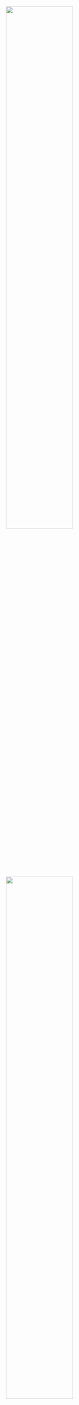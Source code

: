 <p align="center">
  <br>
  <img src="./image/mkty_cn_dark.svg#gh-dark-mode-only" style="width:60%;">
  <img src="./image/mkty_cn_light.svg#gh-light-mode-only" style="width:60%;">
</p>
<br>

# Minh Khỏe Tuệ Y - Hệ Thống Y Liệu Trí Tuệ

## 🌍 Ngôn Ngữ Tài Liệu

<p style="display: flex;align-items: center;">
  <img src="./image/PRC_flag.svg" alt="PRC" style="height: 1em;" />
  &nbsp;<a href="./README.md"><b>Tiếng Trung Giản Thể (简体中文)</b></a>&nbsp;|&nbsp;
  <img src="./image/USA_flag.svg" alt="USA" style="height: 1em;" />
  &nbsp;<a href="./README_EN.md"><b>Tiếng Anh (English)</b></a>&nbsp;|&nbsp;
  <img src="./image/SRV_flag.svg" alt="SRV" style="height: 1em;" />
  &nbsp;<a href="./README_VN.md"><b>Tiếng Việt</b></a>
</p>

> Lưu Ý: Phiên bản tiếng Anh và tiếng Việt của tài liệu này được dịch tự động từ bản gốc tiếng Trung bởi LLM, đã qua hiệu đính thủ công nhưng không tránh khỏi sai sót. Trong trường hợp có sự khác biệt giữa các phiên bản, bản tiếng Trung là bản chính xác nhất.

**Tên đầy đủ dự án:** Minh Khỏe Tuệ Y (Tiếng Trung Giản Thể: _明康慧医_; Chữ Nôm: _明劸慧醫_; Tiếng Anh: _Minh Khoe Tue Y_) – Thiết kế và triển khai hệ thống quản lý sức khỏe và hỗ trợ chẩn đoán y tế dựa trên LLM và trí tuệ nhân tạo đa mô thức ( **Tên viết tắt:** Minh Khỏe Tuệ Y – Hệ Thống Y Liệu Trí Tuệ )

## 📖 Giới Thiệu Dự Án

Dưới đây là phần “Tóm tắt” của luận văn tốt nghiệp, đóng vai trò như phần giới thiệu dự án:

&nbsp;&nbsp;&nbsp;&nbsp;Trong bối cảnh sự phổ cập sâu rộng của các ứng dụng Internet hiện đại và sự phát triển vượt bậc của công nghệ trí tuệ nhân tạo, ứng dụng công nghệ máy tính trong lĩnh vực y tế ngày càng trở nên phổ biến. Nhu cầu chăm sóc sức khỏe ngày càng tăng cao của công chúng đang vượt ngoài khả năng đáp ứng của các mô hình chẩn đoán và quản lý truyền thống. Các vấn đề như hiệu quả chẩn đoán thấp, phân bố nguồn lực y tế không đồng đều, sự bất tiện của bệnh nhân và sự phụ thuộc vào kinh nghiệm trong quyết định điều trị đã trở nên nghiêm trọng. Do đó, làm thế nào để tận dụng công nghệ Internet và trí tuệ nhân tạo tiên tiến – đặc biệt là mô hình ngôn ngữ lớn (LLM) và công nghệ đa mô thức – nhằm nâng cao mức độ số hóa và trí tuệ hóa trong các hoạt động chăm sóc sức khỏe trở thành một đề tài quan trọng.

&nbsp;&nbsp;&nbsp;&nbsp;Với mục tiêu khám phá tiềm năng ứng dụng của công nghệ Internet và các kỹ thuật AI như mô hình ngôn ngữ lớn và công nghệ đa mô thức trong lĩnh vực y tế, nghiên cứu này đã thiết kế và triển khai **Minh Khỏe Tuệ Y – Hệ thống quản lý sức khỏe và hỗ trợ chẩn đoán y tế dựa trên LLM và trí tuệ nhân tạo đa mô thức**. Đồng thời, với tư cách là sinh viên đại học, tôi hy vọng đóng góp một phần nhỏ vào việc nâng cao hiệu quả giao tiếp giữa bác sĩ và bệnh nhân cũng như tối ưu hóa quy trình chẩn đoán.

&nbsp;&nbsp;&nbsp;&nbsp;Nền tảng này là một hệ thống phân tán tích hợp **chín mô-đun chính**: đăng ký và đăng nhập, quản lý thông tin cá nhân, hỗ trợ chẩn đoán thông minh đa mô thức, hỏi đáp y tế, diễn đàn y học, quản lý bệnh án, danh sách công việc chẩn đoán điều trị, trung tâm tài nguyên và quản trị hệ thống. Kiến trúc hệ thống áp dụng thiết kế tách biệt frontend-backend; phía backend triển khai bằng khung `Python Flask`, cơ sở dữ liệu sử dụng `MySQL`, truyền thông bất đồng bộ giữa backend và dịch vụ thông minh sử dụng `RabbitMQ`, tạo nên một hệ thống microservice phân tán. Frontend được phát triển theo hướng component với `Vue3`, `axios` và `Element Plus`, cơ chế xác thực người dùng sử dụng JWT để đảm bảo an toàn dữ liệu.

&nbsp;&nbsp;&nbsp;&nbsp;Ở phía dịch vụ AI thông minh, mô-đun “Hỗ trợ chẩn đoán đa mô thức” dựa trên mô hình học so sánh `BioMedCLIP` kết hợp với mô hình dịch máy thần kinh Trung - Anh `MarianMTModel`, tạo nên cấu trúc chuỗi để đánh giá xác suất tương đối của các mô tả chẩn đoán tiếng Trung từ hình ảnh y tế đầu vào. Các tác vụ như hỏi đáp y tế, nghiên cứu sâu câu hỏi và sinh ngôn ngữ khác sử dụng mô hình LLM `MKTY-3B-Chat`, được tinh chỉnh từ `Qwen2.5-3B-Instruct` bằng `LLaMA-Factory` dựa trên tập văn bản chuyên ngành y học. Mô-đun nghiên cứu chuyên sâu về câu hỏi được triển khai theo “Cơ chế thảo luận LLM”, một phương pháp do tôi tự nghiên cứu nhằm khai thác kiến thức nội tại của mô hình và định hướng suy luận.

&nbsp;&nbsp;&nbsp;&nbsp;Quá trình thiết kế và triển khai chi tiết của hệ thống “Minh Khỏe Tuệ Y” được trình bày đầy đủ trong luận văn này. Nghiên cứu bắt đầu từ việc phân tích bối cảnh ngành và cơ sở lựa chọn công nghệ, sau đó phân tích theo từng tầng kỹ thuật để mô tả yêu cầu chức năng cốt lõi và phương án thực hiện. Nguyên lý hoạt động và điểm kỹ thuật chính của từng mô-đun trong kiến trúc hệ thống được giải thích cụ thể. Tất cả chỉ số hiệu năng đã được kiểm thử toàn diện. Cuối luận văn là phần tổng kết kết quả và kế hoạch cải tiến trong tương lai. Đây là một hành trình khám phá cá nhân trong lĩnh vực số hóa y tế; nếu có thể khơi gợi sự quan tâm của sinh viên đến AI trong y học và thu hút nhiều người tham gia, thì đó chính là giá trị lớn nhất của nghiên cứu này.

**Từ Khóa:** `Số hóa y tế`; `Hỗ trợ chẩn đoán`; `Mô hình ngôn ngữ lớn`; `Đa mô thức`; `Vue3`; `Python Flask`;

**Hình Dưới Đây Minh Họa Kiến Trúc Hệ Thống Của Dự Án:**

<div style="padding: 15px; text-align:center;">
  <img src="./image/architecture/architecture.svg" alt="Kiến trúc hệ thống" style="width:85%;" />
</div><br>

**Hình Dưới Đây Minh Họa Các Mô-Đun Chức Năng Của Hệ Thống:**

<div style="padding: 15px; text-align:center; background-color: rgb(255,255,255)">
  <img src="./image/module_structure/module_structure.svg" alt="Chức năng hệ thống" style="width:85%;" />
</div><br>

## 🛠️ Ngăn Xếp Kỹ Thuật

Dự án sử dụng các thư viện, thành phần và dự án mã nguồn mở sau:

- **Frontend:** Vue.js, Element Plus, Axios, marked.js, DOMPurify, highlight.js, jQuery
- **Backend:** Python Flask, pika, weasyprint, smtplib, PIL, argon2, rich, SQLAlchemy  
- **Cơ sở dữ liệu:** MySQL  
- **Hàng đợi thông điệp:** RabbitMQ  
- **Học máy & mô hình lớn:** PyTorch, Transformers, Qwen2.5-3B-Instruct

## 🤖 Công Nghệ Trí Tuệ Nhân Tạo

### MKTY-3B-Chat Mô Hình Ngôn Ngữ Quy Mô Lớn

> Địa chỉ công khai trọng số mô hình MKTY-3B-Chat:  
> [https://huggingface.co/Duyu/MKTY-3B-Chat](https://huggingface.co/Duyu/MKTY-3B-Chat)

&nbsp;&nbsp;&nbsp;&nbsp;**MKTY-3B-Chat Mô hình Ngôn ngữ Quy mô Lớn** (Tiếng Trung Giản Thể: _明康慧医大模型_; Tiếng Anh: _MKTY-3B-Chat Large-scale Language Model_) là một thành phần quan trọng của dự án này, được phát triển như một phần của luận văn tốt nghiệp đại học niên khóa 2025 của tôi tại **Đại học Công nghiệp Tề Lỗ (_Qilu_) (Viện Khoa học tỉnh Sơn Đông)**, trực thuộc **Học bộ Khoa học và Kỹ thuật Máy tính**.

&nbsp;&nbsp;&nbsp;&nbsp;Mô hình có quy mô `3.09B` tham số, sử dụng định dạng lượng hóa `BF16`. Mô hình được tinh chỉnh và tối ưu hóa trong các lĩnh vực **y học**, **y tế** và **sinh học**, với hiệu suất vượt trội so với mô hình nền `Qwen2.5-3B-Instruct` (Tiếng Trung Giản Thể: _通义千问_, Tiếng Việt: _Thông Nghĩa Nghìn Vấn_). Quá trình tinh chỉnh áp dụng thuật toán `LoRA`, chỉ tập trung cho ngôn ngữ **tiếng Trung**. Chiến lược tinh chỉnh bao gồm **huấn luyện gia tăng (Pretrain)** và **tinh chỉnh giám sát theo chỉ thị (SFT)**, thực hiện theo bốn bước xen kẽ: một vòng huấn luyện gia tăng và một vòng tinh chỉnh SFT được lặp lại hai lần, nhằm giảm thiểu hiện tượng "quên thảm họa" khi mô hình quy mô nhỏ bị mất kiến thức học được trong giai đoạn trước.

&nbsp;&nbsp;&nbsp;&nbsp;**Dữ liệu huấn luyện** bao gồm văn bản rộng khắp trong lĩnh vực sinh học, hỏi đáp y học, đề thi trắc nghiệm y học và các thông tin nhận thức bản thân. Các tình huống ứng dụng chính của mô hình MKTY trong dự án này gồm: hỏi đáp y tế, thảo luận mô hình lớn, lập kế hoạch chẩn đoán và điều trị, chẩn đoán và gợi ý thuốc dựa trên hồ sơ bệnh án. Tôi đã chuẩn bị dữ liệu phù hợp cho từng mục tiêu trên. Dữ liệu y học sinh học được dùng cho huấn luyện gia tăng, dữ liệu hỏi đáp dùng cho SFT nhằm tăng cường khả năng trả lời, đề thi trắc nghiệm huấn luyện mô hình trả lời theo kiểu "chọn đáp án đúng", còn dữ liệu nhận thức bản thân giúp mô hình hiểu mình là ai và do ai phát triển.

&nbsp;&nbsp;&nbsp;&nbsp;Tổng dung lượng dữ liệu huấn luyện khoảng **2.88 GB** (sau khi giải nén là **6.79 GB**), được thu thập hợp pháp từ các nền tảng và mối quan hệ cá nhân, đảm bảo tuân thủ giấy phép mã nguồn mở. Các dữ liệu đều được tiền xử lý lại trước khi đưa vào huấn luyện. Một số nguồn dữ liệu chính như sau:

| Nguồn dữ liệu chính |
| ------------------- |
| https://huggingface.co/datasets/Flmc/DISC-Med-SFT/tree/main |
| https://huggingface.co/datasets/Bolin97/MedicalQA/tree/main |
| https://huggingface.co/datasets/tyang816/MedChatZH/tree/main |
| https://huggingface.co/datasets/TigerResearch/MedCT/tree/main |
| https://huggingface.co/datasets/hajhouj/med_qa/tree/main |
| https://huggingface.co/datasets/ChenWeiLi/Medtext_zhtw |
| Các bộ dữ liệu khác (lược bớt) |

&nbsp;&nbsp;&nbsp;&nbsp;Xin trân trọng cảm ơn các nhà phát triển mã nguồn mở đã cung cấp dữ liệu cho nghiên cứu này. Biểu đồ bên dưới thể hiện quá trình giảm giá trị mất mát trong quá trình huấn luyện gia tăng. Quá trình huấn luyện gồm 3 epoch, mỗi epoch gồm 6000 batch, tổng cộng 20000 batch:

<img src="./image/Loss_Figure.svg" alt="Biểu đồ mất mát" style="width:85%;" />

<details>

<summary><b>Nhấp vào đây để mở rộng mã Demo suy luận mô hình lớn MKTY</b></summary>

#### Định nghĩa chức năng tải mô hình và sinh văn bản

```python
from transformers import AutoModelForCausalLM, AutoTokenizer

def load_model_and_tokenizer(model_name):
    model = AutoModelForCausalLM.from_pretrained(
        model_name,
        torch_dtype="auto",
        device_map="auto"
    )
    tokenizer = AutoTokenizer.from_pretrained(model_name)
    return model, tokenizer


def generate_response(prompt, messages, model, tokenizer, max_new_tokens=2000):
    messages.append({"role": "user", "content": prompt})
    text = tokenizer.apply_chat_template(
        messages,
        tokenize=False,
        add_generation_prompt=True
    )
    model_inputs = tokenizer([text], return_tensors="pt").to(model.device)
    generated_ids = model.generate(
        **model_inputs,
        max_new_tokens=max_new_tokens
    )
    generated_ids = [
        output_ids[len(input_ids):] for input_ids, output_ids in zip(model_inputs.input_ids, generated_ids)
    ]
    response = tokenizer.batch_decode(generated_ids, skip_special_tokens=True)[0]
    messages.append({"role": "assistant", "content": response})
    return response

```

#### Chế độ hỏi đáp thông thường

```python
if __name__ == "__main__":
    model_name = r"MKTY-3B-Chat"
    messages = []
    model, tokenizer = load_model_and_tokenizer(model_name)
    while True:
        prompt = input("User> ")
        if prompt == "exit":
            break
        response = generate_response(prompt, messages, model, tokenizer)
        print("MKTY>", response)
```

#### Cơ chế thảo luận mô hình lớn (LLMDM)

```python
if __name__ == "__main__":
    model_name = "MKTY-3B-Chat"
    discuss_rounds = 3
    agent_number = 3
    model, tokenizer = load_model_and_tokenizer(model_name)
    messages_arr = [[] for _ in range(agent_number)]
    while True:
        prompt = input("User> ")
        if prompt == "exit":
            break
        moderator_opinion = "暂无"
        for i in range(discuss_rounds):
            responses_arr = []
            prompt_per_round = "- 问题：\n" + prompt + "\n - 上轮讨论主持人意见：\n" + moderator_opinion + "\n - 请你结合主持人意见，对上述医疗或医学专业的问题发表详细观点，可以质疑并说明理由。\n"
            for j in range(agent_number):
                messages = messages_arr[j]
                response = generate_response(prompt_per_round, messages, model, tokenizer)
                responses_arr.append(response)
                print(f"第{i + 1}轮讨论，LLM {j + 1}观点>\n", response)
                print("-------------------")
            moderator_prompt = "- 问题：\n" + prompt + "\n\n"
            for res_index in range(len(responses_arr)):
                moderator_prompt = moderator_prompt + f"- LLM {res_index + 1}观点：\n" + responses_arr[res_index] + "\n\n"
            moderator_prompt = moderator_prompt + "对于给定的医疗相关问题，请综合各LLM观点，结合自身知识，得出你自己的判断，尽可能详尽，全部都分析到位，还要充分说明理由。\n"
            moderator_opinion = generate_response(moderator_prompt, [], model, tokenizer)
            print(f"第{i + 1}轮讨论，主持人的意见>\n", moderator_opinion)
            print("-------------------")
            clear_history(messages_arr)

```

</details>

### Phân Tích Chuyên Sâu Về Tác Nhân Thông Minh

&nbsp;&nbsp;&nbsp;&nbsp;Chức năng phân tích chuyên sâu dựa trên cơ chế thảo luận mô hình lớn do tôi tự phát triển, gọi là `LLMDM`. Cơ chế này có ba siêu tham số: số lượng tác nhân, số vòng thảo luận, và ngưỡng hội tụ. Các tác nhân sử dụng cùng một mô hình MKTY-3B-Chat nhưng với ngữ cảnh khác nhau. Trong vòng đầu tiên, nhiều ngữ cảnh được thiết lập để mô phỏng nhiều tác nhân, mỗi tác nhân đưa ra ý kiến riêng, và một "chủ tọa" không có lịch sử hội thoại sẽ tổng kết lại. Từ vòng sau, các tác nhân sử dụng bản tóm tắt trước đó kết hợp câu hỏi gốc để tiếp tục thảo luận. Chu trình này lặp lại cho đến khi đạt số vòng tối đa.

&nbsp;&nbsp;&nbsp;&nbsp;Tiếp đến là quá trình "hội tụ": sử dụng `BigBird` để tính embedding cho đầu ra của mỗi tác nhân trong vòng cuối, sau đó tính khoảng cách trung bình giữa các vector để đo mức độ đồng thuận – tức mức độ hội tụ ngữ nghĩa của cuộc thảo luận, kết quả này sẽ hỗ trợ người dùng đánh giá.

### Mô Hình Dự Đoán Chuỗi Thời Gian Kết Hợp Văn Bản

&nbsp;&nbsp;&nbsp;&nbsp;Hiện nay, các bài toán dự đoán chuỗi thời gian trong nhiều lĩnh vực thường sử dụng `LSTM` hoặc `GRU`. Đến năm 2024, một số nghiên cứu bắt đầu ứng dụng `Transformer` cho bài toán này. Tuy nhiên, hầu hết các phương pháp chưa xem xét việc kết hợp dữ liệu chuỗi thời gian với dữ liệu đa phương thức.

&nbsp;&nbsp;&nbsp;&nbsp;Trong nghiên cứu này, tôi thiết kế một mô hình dự đoán chuỗi thời gian trong y tế dựa trên `GRU` kết hợp với **văn bản y khoa**, với nguyên lý: sử dụng `GRU` để dự đoán sơ bộ, sau đó sử dụng `FFT` để chuyển chuỗi thời gian sang miền tần số, trích xuất đặc trưng biên độ và pha, rồi dùng `BigBird` tạo vector embedding cho mô tả văn bản. Tiếp theo, áp dụng cơ chế **chú ý chéo (cross-attention)** giữa đặc trưng văn bản và đặc trưng tần số để tính trọng số kết hợp, sau đó thực hiện **IFFT** để đưa về chuỗi thời gian, kết hợp với ngưỡng kiểm soát từ tuyến tính hóa, cuối cùng cộng với đầu ra `GRU` để tạo kết quả dự đoán cuối.

&nbsp;&nbsp;&nbsp;&nbsp;Ý tưởng này tận dụng rằng tần số phản ánh toàn bộ đặc tính chuỗi thời gian, trong khi miền thời gian chỉ phản ánh từng thời điểm cục bộ. Ví dụ với điện tâm đồ, mô tả "tim đập nhanh" phản ánh tăng biên độ ở dải tần số cao, điều này được thể hiện tốt qua cơ chế chú ý chéo.

**Sơ Đồ Mô Hình Được Trình Bày Dưới Đây:**

<div style="padding: 10px; text-align:center; background-color: rgb(255,255,255)">
  <img src="./image/time_series_prediction_model/time_series_prediction_model.svg" alt="Mô hình dự đoán chuỗi thời gian" style="width:75%;" />
</div>

#### Biểu Diễn Công Thức

<details>

<summary><b>Nhấn để mở phần biểu diễn công thức mô hình</b></summary>

##### 1. Mã Hóa Văn Bản

Đưa văn bản y tế đầu vào $T$ qua bộ mã hóa `BigBird` để thu được đặc trưng văn bản $H_T$:

$$
H_T = \text{BigBird}(T)
$$

Tham số của `BigBird` được cố định, không tham gia huấn luyện.

##### 2. Chuyển Đổi Chuỗi Thời Gian Sang Miền Tần Số

Dữ liệu chuỗi thời gian $X$ được biến đổi sang miền tần số bằng FFT:

$$
X_f = \text{FFT}(X)
$$

##### 3. Trích Xuất Đặc Trưng Thời Gian

Chuỗi $X$ cũng được đưa qua mạng `GRU` để trích xuất đặc trưng thời gian $H_s$:

$$
H_s = \text{GRU}(X)
$$

##### 4. Cơ Chế Chú Ý Chéo

Từ $H_T$ tạo `Query` ($Q$) và `Key` ($K$), từ $X_f$ tạo `Value` ($V$):

$$
Q = W_Q H_T,\quad K = W_K H_T,\quad V = W_V X_f
$$

Tính ma trận chú ý:

$$
A = \text{Softmax}\left(\frac{QK^T}{\sqrt{d_k}}\right)
$$

Tạo đầu ra chú ý chéo:

$$
O = A \cdot V
$$

##### 5. Cơ Chế Cổng

Đầu ra $O$ được đưa qua hàm `Sigmoid` để tạo hệ số cổng $G$:

$$
G = \text{Sigmoid}(\text{IFFT}(O))
$$

##### 6. Hợp Nhất Mô Hình

Kết hợp $G$ và đầu ra `GRU` $H_s$ theo dạng có trọng số:

$$
H_f = G \cdot H_s
$$

Dự đoán đầu ra cuối cùng:

$$
\hat{Y} = \text{Dense}(H_f + H_s)
$$

##### Ký Hiệu

* $T$: Văn bản y tế  
* $X$: Chuỗi thời gian y tế  
* $H_T$: Đặc trưng văn bản  
* $X_f$: Biểu diễn miền tần số của chuỗi  
* $H_s$: Đặc trưng thời gian  
* $Q, K, V$: Thành phần của cơ chế chú ý  
* $A$: Ma trận chú ý  
* $O$: Đầu ra của chú ý chéo  
* $G$: Hệ số cổng  
* $H_f$: Đặc trưng tổng hợp  
* $\hat{Y}$: Dự đoán cuối cùng  
* $W_Q, W_K, W_V$: Ma trận trọng số học được  

</details>

## 🚀 Triển Khai Dự Án

### 1. Cấu Hình Phần Cứng

&nbsp;&nbsp;&nbsp;&nbsp;Hệ thống này là một hệ thống phân tán, khuyến nghị triển khai trên nhiều máy chủ tùy theo yêu cầu hiệu năng. Phía máy chủ backend nghiệp vụ, cơ sở dữ liệu và máy chủ SSR frontend không có yêu cầu đặc biệt. Bộ phận có yêu cầu hiệu năng rõ rệt là lớp dịch vụ thông minh, trong đó MKTY-3B-Chat Mô hình Ngôn ngữ Quy mô Lớn cần tổng cộng 8GB VRAM cho trọng số mô hình và bộ nhớ cache khi suy luận; `BioMedCLIP` yêu cầu 2GB VRAM; `BigBird` cũng yêu cầu 2GB VRAM; mô hình dự đoán chuỗi thời gian thì chiếm dụng VRAM có thể bỏ qua. Hệ thống có thể khởi chạy chỉ với phần backend nghiệp vụ và frontend CSR/SSR, nếu không triển khai hoặc chỉ triển khai một phần lớp dịch vụ thông minh, nhưng các dịch vụ AI tương ứng trong hệ thống sẽ không khả dụng.

### 2. Sao Chép Mã Nguồn và Trọng Số Mô Hình

#### (1) Sao Chép Mã Nguồn

```bash
git clone https://github.com/duyu09/MKTY-System.git
```

#### (2) Tải Về Trọng Số Mô Hình

* (1) Kho Mô Hình MKTY-3B-Chat Mô Hình Ngôn Ngữ Quy Mô Lớn: `6.19 GB`

```bash
git lfs install
git clone https://huggingface.co/Duyu/MKTY-3B-Chat
```

* (2) Kho Mô Hình BioMedCLIP: `790 MB`

```bash
git lfs install
git clone https://huggingface.co/microsoft/BiomedCLIP-PubMedBERT_256-vit_base_patch16_224
```

* (3) Kho Mô Hình MarianMT: `1.18 GB`

&nbsp;&nbsp;&nbsp;&nbsp;Không cần sao chép riêng biệt. Khi mô-đun mô hình nhỏ khởi chạy lần đầu, thư viện `transformers` sẽ tự động tải mô hình từ `Hugging Face` về thư mục bộ nhớ đệm của hệ thống. Khi triển khai, đảm bảo không gian ổ đĩa đủ lớn. Xét tới việc máy chủ có thể nằm trong khu vực Trung Quốc đại lục, các tệp mã liên quan đã thêm câu lệnh thiết lập biến môi trường để chuyển hướng [https://huggingface.co/](https://huggingface.co/) sang máy chủ gương nội địa [https://hf-mirror.com/](https://hf-mirror.com/). Nếu máy chủ của bạn không ở trong phạm vi mạng của Trung Quốc đại lục, hãy xóa các câu lệnh liên quan.

* (4) Mô Hình Dự Đoán Chuỗi Thời Gian Y Học Tích Hợp Văn Bản MKTY

Hiện tại chưa mở khóa mô hình tiền huấn luyện. Kích thước trọng số mô hình không vượt quá `10 MB`.

### 3. Thiết Lập Môi Trường

&nbsp;&nbsp;&nbsp;&nbsp;Tùy thuộc vào từng dịch vụ, yêu cầu môi trường cũng khác nhau. Phía backend nghiệp vụ và backend dịch vụ thông minh đều yêu cầu môi trường `Python 3.9+` và hàng đợi thông điệp `RabbitMQ`, trong đó `RabbitMQ` phụ thuộc vào ngôn ngữ `Erlang`. Cách cài đặt `Python` và `RabbitMQ` xin tham khảo [Python chính thức](https://www.python.org/downloads/) và [RabbitMQ chính thức](https://www.rabbitmq.com/download.html). Ngoài ra, khuyến khích tạo môi trường ảo khi triển khai.

#### (1) Backend Nghiệp Vụ

##### Cài Đặt Môi Trường

```bash
pip install -r requirements-rp.txt
```

##### Tệp Mã

`\backend\run.py`, `\backend\util.py`

Lưu ý: thư viện `weasyprint` phụ thuộc vào phần mềm bên ngoài để hoạt động bình thường, các phụ thuộc này thay đổi tùy theo hệ điều hành, vui lòng tham khảo tài liệu mạng tương ứng để giải quyết.

#### (2) Suy Luận Mô Hình Quy Mô Lớn

##### Cài Đặt Môi Trường

```bash
pip install -r requirements-lm.txt
```

Lưu ý: Phiên bản `torch` và `transformers` phụ thuộc vào phần cứng và phiên bản CUDA của bạn, vui lòng tham khảo [PyTorch chính thức](https://pytorch.org/get-started/locally/) để cài đặt phiên bản phù hợp.

##### Tệp Mã

`\backend\large_model.py`, `\backend\large_model_util.py`, cùng với thư mục mô hình MKTY đã sao chép.

#### (3) Suy Luận Mô Hình Quy Mô Nhỏ

##### Cài Đặt Môi Trường

```bash
pip install -r requirements-mm.txt
```

Lưu ý: Phiên bản `torch` và `transformers` phụ thuộc vào phần cứng và phiên bản CUDA của bạn, vui lòng tham khảo [PyTorch chính thức](https://pytorch.org/get-started/locally/) để cài đặt phiên bản phù hợp.

##### Tệp Mã

`\backend\modest_model.py`, `\backend\modest_model_util.py`, cùng với thư mục mô hình BioMedCLIP đã sao chép.

#### (4) Mô hình BigBird và Dự đoán Chuỗi Thời gian

##### Cài đặt Môi trường

```bash
pip install -r requirements-bb.txt
```

##### Tệp Mã nguồn

`\backend\tsbb_model.py`, `\backend\tsbb_model_util.py`.

#### (5) Thiết Lập Cơ Sở Dữ Liệu

&nbsp;&nbsp;&nbsp;&nbsp;Hệ thống này phụ thuộc vào cơ sở dữ liệu `MySQL`, yêu cầu phiên bản `8.0+` để hỗ trợ lưu trữ và truy vấn dữ liệu `JSON`. Vui lòng tham khảo [MySQL chính thức](https://dev.mysql.com/doc/) để cài đặt. Kịch bản SQL định nghĩa dữ liệu (DDL): `\backend\script.sql`, vui lòng thực thi để tạo cơ sở dữ liệu. Dự án này cũng cung cấp dữ liệu mẫu, bạn có thể thực thi kịch bản `backend\demo_data.sql` để nhập dữ liệu mẫu và khởi động dự án một cách nhanh chóng, ví dụ về tên người dùng: `test`, mật khẩu: `123`.

#### (6) Mã Frontend

&nbsp;&nbsp;&nbsp;&nbsp;Frontend của hệ thống sử dụng công cụ đóng gói `Vite` để phát triển, gỡ lỗi và đóng gói. Khuyến nghị sử dụng môi trường `Node v22.12.0+` và trình quản lý gói `yarn`. Tham khảo [Node.js chính thức](https://nodejs.org/) và [Yarn chính thức](https://yarnpkg.com/). Thư mục mã frontend: `\frontend`

#### (7) Hệ Thống Quản Trị Hậu Trường

&nbsp;&nbsp;&nbsp;&nbsp;Hệ thống quản trị hậu trường sử dụng `Python Flask` cho backend, và `Vue` + `Vue-cli` cho frontend. Khuyến nghị sử dụng `Python 3.9+` và `Node v22.12.0+`. Mã frontend của hậu quản trị nằm tại: `\admin_frontend`, mã backend nằm tại: `\admin_backend`.

Cài đặt Phụ thuộc cho Giao diện Quản trị:

```bash
cd \admin_frontend
yarn install
```

Cài đặt Phụ thuộc cho Hệ thống Quản trị:

```bash
pip install -r requirements-admin.txt
```

### 4. Triển Khai và Chạy

Sau khi triển khai mã nguồn, mô hình và tất cả các môi trường/phụ thuộc, **vui lòng chỉnh sửa các biến toàn cục trong mã theo tình hình cụ thể của bạn**, bao gồm đường dẫn mô hình, thông tin kết nối cơ sở dữ liệu, v.v. Các mục cấu hình nằm ở đầu các tệp: `run.py`, `modest_model.py`, `large_model.py`. Trước khi khởi động, đảm bảo rằng dịch vụ MySQL và RabbitMQ đều đang chạy bình thường.

#### (1) Backend Nghiệp Vụ

```bash
python \backend\run.py
```

#### (2) Suy Luận Mô Hình Quy Mô Lớn

```bash
python \backend\large_model.py
```

#### (3) Suy Luận Mô Hình Quy Mô Nhỏ

```bash
python \backend\modest_model.py
```

#### (4) Mã Frontend

Trong `\frontend\src\api\api.js`, phần đầu có cấu hình API của backend nghiệp vụ, hãy sửa đổi phù hợp trước khi khởi chạy hoặc đóng gói.

```bash
cd \frontend
yarn install  # Khởi tạo
yarn dev  # Chạy máy chủ phát triển
yarn build  # Đóng gói
```

Gói sau khi đóng có thể triển khai bằng nhiều phương pháp, ví dụ dùng máy chủ proxy ngược `Nginx`, tham khảo [Tài liệu chính thức của Nginx](https://nginx.org/en/docs/). Cũng có thể chạy trực tiếp bằng Python:

```bash
cd dist
python -m http.server 8092
```

## 💻 Giao Diện Người Dùng Của Hệ Thống

Bảng dưới đây hiển thị một số ảnh chụp màn hình UI frontend của hệ thống. Vui lòng phóng to ảnh để xem chi tiết.

|                                                                   |                                                                                   |                                                                                         |                                                                                         |
| ----------------------------------------------------------------- | --------------------------------------------------------------------------------- | --------------------------------------------------------------------------------------- | --------------------------------------------------------------------------------------- |
| <img alt="forum_04" src="./image/ui_image/forum_04.jpg"/>         | <img alt="forum_05" src="./image/ui_image/forum_05.jpg"/>                         | <img alt="homepage" src="./image/ui_image/homepage.jpg"/>                               | <img alt="homepage_02" src="./image/ui_image/homepage_02.jpg"/>                         |
| <img alt="homepage_03" src="./image/ui_image/homepage_03.jpg"/>   | <img alt="medcial_list" src="./image/ui_image/medcial_list.jpg"/>                 | <img alt="medcial_list_02" src="./image/ui_image/medcial_list_02.jpg"/>                 | <img alt="medcial_list_03" src="./image/ui_image/medcial_list_03.jpg"/>                 |
| <img alt="mkty_chat" src="./image/ui_image/mkty_chat.jpg"/>       | <img alt="mkty_chat_02" src="./image/ui_image/mkty_chat_02.jpg"/>                 | <img alt="mkty_chat_03" src="./image/ui_image/mkty_chat_03.jpg"/>                       | <img alt="mkty_chat_04" src="./image/ui_image/mkty_chat_04.jpg"/>                       |
| <img alt="mkty_chat_05" src="./image/ui_image/mkty_chat_05.jpg"/> | <img alt="multimodal_diagnosis" src="./image/ui_image/multimodal_diagnosis.jpg"/> | <img alt="multimodal_diagnosis_02" src="./image/ui_image/multimodal_diagnosis_02.jpg"/> | <img alt="multimodal_diagnosis_03" src="./image/ui_image/multimodal_diagnosis_03.jpg"/> |
| <img alt="welcome_page" src="./image/ui_image/welcome_page.jpg"/> | <img alt="welcome_page_02" src="./image/ui_image/welcome_page_02.jpg"/>           |                                                                                         |                                                                                         |

## 🎓 Tác Giả Dự Án và Tuyên Bố Bản Quyền

```
██\      ██\     ██\   ██\   ████████\  ██\     ██\
███\    ███ |    ██ | ██  |  \__██  __| \██\   ██  |
████\  ████ |    ██ |██  /      ██ |     \██\ ██  /
██\██\██ ██ |    █████  /       ██ |      \████  /
██ \███  ██ |    ██  ██<        ██ |       \██  /
██ |\█  /██ |    ██ |\██\       ██ |        ██ |
██ | \_/ ██ |██\ ██ | \██\ ██\  ██ |██\     ██ |██\
\__|     \__|\__|\__|  \__|\__| \__|\__|    \__|\__|
```

Dự án này là đồ án tốt nghiệp của tôi tại Đại học Công nghiệp Tề Lỗ (_Qilu_) (Viện Khoa học tỉnh Sơn Đông) năm 2025.

### 👤 **Tác Giả Dự Án**

- **Đỗ Vũ** (Tiếng Trung Giản Thể: _杜宇_; Tiếng Anh: _Du Yu_; Email: <202103180009@stu.qlu.edu.cn> và <qluduyu09@163.com>), sinh viên tốt nghiệp năm 2025, Học bộ Khoa học và Kỹ thuật Máy tính, Đại học Công nghiệp Tề Lỗ (_Qilu_) (Viện Khoa học tỉnh Sơn Đông).

### 🏫 **Giáo Viên Hướng Dẫn Đồ Án**

- Giáo viên trường: **Khương Văn Phong** (Tiếng Trung Giản Thể: _姜文峰_; Tiếng Anh: _Jiang Wenfeng_), Phó giáo sư Học bộ Khoa học và Kỹ thuật Máy tính, Đại học Công nghiệp Tề Lỗ (_Qilu_) (Viện Khoa học tỉnh Sơn Đông).
- Giáo viên xí nghiệp: **Lý Quân** (Tiếng Trung Giản Thể: _李君_; Tiếng Anh: _Li Jun_), Kỹ sư Phần mềm Cao cấp, Học viện Thực huấn Phần mềm Sư Sáng Sơn Đông, Tập đoàn Khoa kỹ Giáo dục Ambow (_An Bác_, [NYSE: AMBO](https://www.nyse.com/quote/XASE:AMBO)).

### ⚖️ Giấy Phép Mã Nguồn Mở

&nbsp;&nbsp;&nbsp;&nbsp;Hệ thống này được công bố công khai theo giấy phép mã nguồn mở **MPL-2.0 (Mozilla Public License 2.0)** **kèm theo các điều khoản bổ sung**, vui lòng đọc kỹ và hiểu rõ đầy đủ nội dung trong tệp [LICENSE](./LICENSE) trước khi tải xuống, sử dụng, chỉnh sửa hoặc phát hành dự án phần mềm này hoặc mã nguồn của nó.

<details>

<summary><b>Nhấp Vào Đây Để Mở Rộng Các Điều Khoản Bổ Sung</b></summary>

-----

Nội dung các điều khoản bổ sung dưới đây được dịch từ phần cuối tiếng Anh của tệp `LICENSE`. Bản dịch tiếng Việt dưới đây chỉ mang tính chất tham khảo.

#### Các Điều Khoản Bổ Sung

##### Điều 1

Nếu bất kỳ phần nào của mã nguồn này (dù đã sửa đổi hay chưa) được sử dụng trong dự án khác, thì các tệp liên quan phải được công bố theo giấy phép `MPL-2.0` hoặc giấy phép tương thích.

##### Điều 2

Phải tuyên bố rõ ràng việc sử dụng phần mềm này trong tài liệu sản phẩm, `README` hoặc trang giới thiệu, bao gồm các nội dung sau:

- Tên của dự án này;
- Liên kết đến kho chính thức;
- Tên thật hoặc bút danh của tác giả gốc.

##### Điều 3

Không được che giấu, xóa bỏ hoặc làm mờ sự thật rằng phần mềm này là mã nguồn mở và được sử dụng trong dự án.

##### Điều 4

Yêu Cầu Đa Ngôn Ngữ Về Ghi Chú Thông Tin Bản Quyền

Nhằm đảm bảo thông tin bản quyền và tác giả được ghi chú một cách minh bạch và chính xác, trừ khi thuộc trường hợp miễn trừ tại Điều `4.3`, phải tuân thủ các yêu cầu đa ngôn ngữ sau:

##### 4.1 Phạm Vi Ghi Chú

Khi hiển thị thông tin bản quyền, phải đồng thời sử dụng ít nhất hai ngôn ngữ như sau (trừ khi thuộc điều kiện miễn trừ tại Điều `4.3`):

- ① Ít nhất một ngôn ngữ chính thức đang có hiệu lực tại quốc gia của người sử dụng (nếu quốc gia đó không có ngôn ngữ chính thức, thì sử dụng ngôn ngữ phổ thông thực tế của quốc gia đó);
- ② Ít nhất một trong các ngôn ngữ sau: Tiếng Trung (Giản thể/Phồn thể), Tiếng Anh hoặc Tiếng Việt.

##### 4.2 Quy Tắc Dịch Thuật Danh Từ Riêng

Đối với các danh từ riêng liên quan đến dự án (bao gồm tên người, tổ chức, tác phẩm...), cần ưu tiên sử dụng bản dịch chuẩn bằng Hán/Anh/Việt được cung cấp trong tài liệu README của dự án này. Nếu cần dịch sang ngôn ngữ khác, phải tuân theo thứ tự ưu tiên sau:

- ① Quy định pháp lý bắt buộc của quốc gia sử dụng ngôn ngữ mục tiêu;
- ② Quy chuẩn của Tổ chức Tiêu chuẩn hóa Quốc tế (ISO);
- ③ Tập quán quốc tế trong lĩnh vực ngoại giao.

##### 4.3 Miễn Trừ Về Số Lượng Ngôn Ngữ

Miễn trừ yêu cầu đa ngôn ngữ trong các trường hợp sau:

- Ngôn ngữ chính thức/phổ thông của quốc gia người sử dụng vốn đã là một trong các ngôn ngữ: Tiếng Trung (Giản thể/Phồn thể), Tiếng Anh hoặc Tiếng Việt;
- Pháp luật tại khu vực sử dụng có yêu cầu nghiêm ngặt hơn về việc ghi chú.

##### 4.4 Hậu Quả Khi Vi Phạm

Hành vi không thực hiện việc ghi chú theo quy định sẽ bị xem là hành vi cố ý che giấu hoặc làm mờ:

- Sự thật rằng phần mềm này là mã nguồn mở;
- Việc dự án mã nguồn mở này đã thực sự được sử dụng trong sản phẩm có liên quan.

-----

</details>

#### Giải Thích

1. Một lần nữa nhấn mạnh, vui lòng nghiêm túc tuân thủ các quy định trong tệp `LICENSE` (MPL-2.0 cùng các điều khoản bổ sung), **tôi hoàn toàn không khoan nhượng đối với bất kỳ hành vi vi phạm bản quyền nào.** Tôi hoàn toàn ủng hộ và hoan nghênh việc sử dụng dự án và mã nguồn này, nhưng đối với mọi hành vi vi phạm giấy phép, tôi sẽ kiên quyết truy cứu trách nhiệm pháp lý và yêu cầu xử lý nghiêm minh nhất trong phạm vi pháp luật cho phép (xử phạt tối đa).

2. Cảnh báo về rủi ro vi phạm bản quyền: Việc sử dụng toàn bộ hoặc một phần dự án này để kinh doanh sản phẩm (bao gồm nhưng không giới hạn trong các hình thức như “thiết kế khóa học”, “đồ án tốt nghiệp” v.v.) không bị giấy phép `MPL-2.0` và các điều khoản bổ sung cấm đoán một cách rõ ràng, **nhưng** phải ghi chú rõ ràng và nổi bật tên dự án này (ít nhất bao gồm tên viết tắt **Minh Khỏe Tuệ Y**), tên tác giả gốc (ít nhất bao gồm **Đỗ Vũ**), và liên kết đến kho mã nguồn chính thức ([https://github.com/duyu09/MKTY-System](https://github.com/duyu09/MKTY-System)). Nếu không có các thông tin này sẽ bị nghi ngờ là đang **cố ý che giấu hoặc làm mờ sự thật rằng phần mềm này là mã nguồn mở và đã được sử dụng trong dự án.**

3. Nếu bạn phát hiện bất kỳ cá nhân hoặc tổ chức nào vi phạm giấy phép mã nguồn mở và các quy định nêu trên, hoan nghênh báo cáo thông qua nhiều hình thức, bao gồm nhưng không giới hạn ở việc gửi email cho bất kỳ tác giả nào của dự án này, hoặc tạo issue trên nền tảng mã nguồn mở nơi dự án được lưu trữ.

## 🔗 Liên Kết Đối Tác

- Đại học Công nghiệp Tề Lỗ (_Qilu_) (Viện Khoa học tỉnh Sơn Đông): [https://www.qlu.edu.cn/](https://www.qlu.edu.cn/)
  
- Trung tâm Tính toán tỉnh Sơn Đông (Trung tâm Tính toán Siêu máy tính Quốc gia Tế Nam, _NSCCJN_): [https://www.nsccjn.cn/](https://www.nsccjn.cn/)

- Học bộ Khoa học và Kỹ thuật Máy tính, Đại học Công nghiệp Tề Lỗ (_Qilu_) (Viện Khoa học tỉnh Sơn Đông): [http://jsxb.scsc.cn/](http://jsxb.scsc.cn/)

- Trang GitHub của Đỗ Vũ: [https://github.com/duyu09/](https://github.com/duyu09/)

## 📊 Thống Kê Lượt Truy Cập

<div><b>Số lượt truy cập tổng cộng (Tất cả các dự án của Duyu09 trên GitHub): </b><br><img src="https://profile-counter.glitch.me/duyu09/count.svg" /></div>

<div><b>Số lượt truy cập tổng cộng (MKTY): </b>
<br><img src="https://profile-counter.glitch.me/duyu09-MKTY-SYSTEM/count.svg" /></div>
